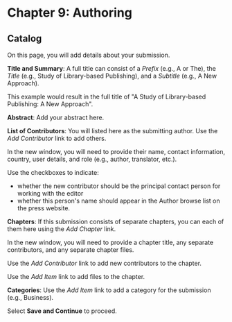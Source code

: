 # Chapter 9: Authoring
## Catalog

On this page, you will add details about your submission.

**Title and Summary**: A full title can consist of a *Prefix* (e.g., A or The), the *Title* (e.g., Study of Library-based Publishing), and a *Subtitle* (e.g., A New Approach).

This example would result in the full title of "A Study of Library-based Publishing: A New Approach".

**Abstract**: Add your abstract here.

**List of Contributors**: You will listed here as the submitting author. Use the *Add Contributor* link to add others.

In the new window, you will need to provide their name, contact information, country, user details, and role (e.g., author, translator, etc.).

Use the checkboxes to indicate:

* whether the new contributor should be the principal contact person for working with the editor 
* whether this person's name should appear in the Author browse list on the press website.

**Chapters**: If this submission consists of separate chapters, you can each of them here using the *Add Chapter* link.

In the new window, you will need to provide a chapter title, any separate contributors, and any separate chapter files.

Use the *Add Contributor* link to add new contributors to the chapter.

Use the *Add Item* link to add files to the chapter.

**Categories**: Use the *Add Item* link to add a category for the submission (e.g., Business).

Select **Save and Continue** to proceed.



